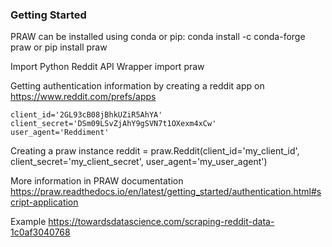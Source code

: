 ### Getting Started

PRAW can be installed using conda or pip:
    conda install -c conda-forge praw
    or
    pip install praw

Import Python Reddit API Wrapper 
    import praw

Getting authentication information by creating a reddit app on
    https://www.reddit.com/prefs/apps

    client_id='2GL93cB08jBhkUZiR5AhYA'
    client_secret='DSm09LSvZjAhY9gSVN7t1OXexm4xCw'
    user_agent='Reddiment'

Creating a praw instance
    reddit = praw.Reddit(client_id='my_client_id', client_secret='my_client_secret', user_agent='my_user_agent')

More information in PRAW documentation
    https://praw.readthedocs.io/en/latest/getting_started/authentication.html#script-application

Example
    https://towardsdatascience.com/scraping-reddit-data-1c0af3040768
    